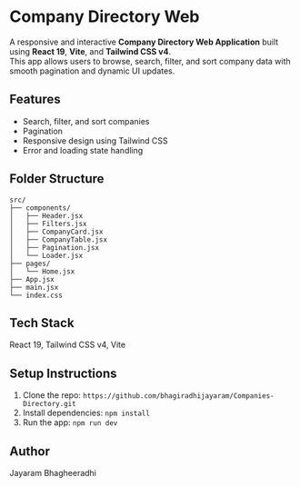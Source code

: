 # Company Directory Web

A responsive and interactive **Company Directory Web Application** built using **React 19**, **Vite**, and **Tailwind CSS v4**.  
This app allows users to browse, search, filter, and sort company data with smooth pagination and dynamic UI updates.

## Features
- Search, filter, and sort companies
- Pagination
- Responsive design using Tailwind CSS
- Error and loading state handling

## Folder Structure
```
src/
├── components/
│   ├── Header.jsx
│   ├── Filters.jsx
│   ├── CompanyCard.jsx
│   ├── CompanyTable.jsx
│   ├── Pagination.jsx
│   └── Loader.jsx
├── pages/
│   └── Home.jsx
├── App.jsx
├── main.jsx
└── index.css

```
## Tech Stack
React 19, Tailwind CSS v4, Vite

## Setup Instructions
1. Clone the repo: `https://github.com/bhagiradhijayaram/Companies-Directory.git`
2. Install dependencies: `npm install`
3. Run the app: `npm run dev`

## Author
Jayaram Bhagheeradhi
